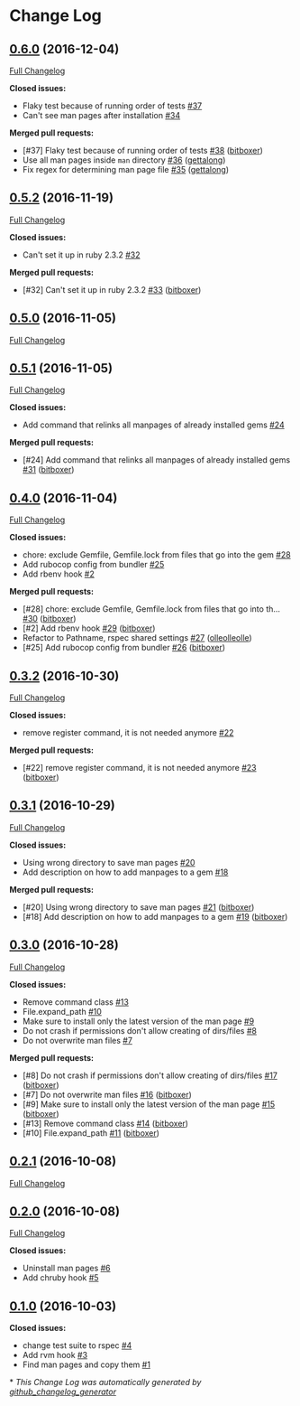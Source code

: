 # Change Log

## [0.6.0](https://github.com/bitboxer/manpages/tree/0.6.0) (2016-12-04)
[Full Changelog](https://github.com/bitboxer/manpages/compare/0.5.2...0.6.0)

**Closed issues:**

- Flaky test because of running order of tests [\#37](https://github.com/bitboxer/manpages/issues/37)
- Can't see man pages after installation [\#34](https://github.com/bitboxer/manpages/issues/34)

**Merged pull requests:**

- \[\#37\] Flaky test because of running order of tests [\#38](https://github.com/bitboxer/manpages/pull/38) ([bitboxer](https://github.com/bitboxer))
- Use all man pages inside `man` directory [\#36](https://github.com/bitboxer/manpages/pull/36) ([gettalong](https://github.com/gettalong))
- Fix regex for determining man page file [\#35](https://github.com/bitboxer/manpages/pull/35) ([gettalong](https://github.com/gettalong))

## [0.5.2](https://github.com/bitboxer/manpages/tree/0.5.2) (2016-11-19)
[Full Changelog](https://github.com/bitboxer/manpages/compare/0.5.0...0.5.2)

**Closed issues:**

- Can't set it up in ruby 2.3.2 [\#32](https://github.com/bitboxer/manpages/issues/32)

**Merged pull requests:**

- \[\#32\] Can't set it up in ruby 2.3.2 [\#33](https://github.com/bitboxer/manpages/pull/33) ([bitboxer](https://github.com/bitboxer))

## [0.5.0](https://github.com/bitboxer/manpages/tree/0.5.0) (2016-11-05)
[Full Changelog](https://github.com/bitboxer/manpages/compare/0.5.1...0.5.0)

## [0.5.1](https://github.com/bitboxer/manpages/tree/0.5.1) (2016-11-05)
[Full Changelog](https://github.com/bitboxer/manpages/compare/0.4.0...0.5.1)

**Closed issues:**

- Add command that relinks all manpages of already installed gems [\#24](https://github.com/bitboxer/manpages/issues/24)

**Merged pull requests:**

- \[\#24\] Add command that relinks all manpages of already installed gems [\#31](https://github.com/bitboxer/manpages/pull/31) ([bitboxer](https://github.com/bitboxer))

## [0.4.0](https://github.com/bitboxer/manpages/tree/0.4.0) (2016-11-04)
[Full Changelog](https://github.com/bitboxer/manpages/compare/0.3.2...0.4.0)

**Closed issues:**

- chore: exclude Gemfile, Gemfile.lock from files that go into the gem [\#28](https://github.com/bitboxer/manpages/issues/28)
- Add rubocop config from bundler [\#25](https://github.com/bitboxer/manpages/issues/25)
- Add rbenv hook [\#2](https://github.com/bitboxer/manpages/issues/2)

**Merged pull requests:**

- \[\#28\] chore: exclude Gemfile, Gemfile.lock from files that go into th… [\#30](https://github.com/bitboxer/manpages/pull/30) ([bitboxer](https://github.com/bitboxer))
- \[\#2\] Add rbenv hook [\#29](https://github.com/bitboxer/manpages/pull/29) ([bitboxer](https://github.com/bitboxer))
- Refactor to Pathname, rspec shared settings [\#27](https://github.com/bitboxer/manpages/pull/27) ([olleolleolle](https://github.com/olleolleolle))
- \[\#25\] Add rubocop config from bundler [\#26](https://github.com/bitboxer/manpages/pull/26) ([bitboxer](https://github.com/bitboxer))

## [0.3.2](https://github.com/bitboxer/manpages/tree/0.3.2) (2016-10-30)
[Full Changelog](https://github.com/bitboxer/manpages/compare/0.3.1...0.3.2)

**Closed issues:**

- remove register command, it is not needed anymore [\#22](https://github.com/bitboxer/manpages/issues/22)

**Merged pull requests:**

- \[\#22\] remove register command, it is not needed anymore [\#23](https://github.com/bitboxer/manpages/pull/23) ([bitboxer](https://github.com/bitboxer))

## [0.3.1](https://github.com/bitboxer/manpages/tree/0.3.1) (2016-10-29)
[Full Changelog](https://github.com/bitboxer/manpages/compare/0.3.0...0.3.1)

**Closed issues:**

- Using wrong directory to save man pages [\#20](https://github.com/bitboxer/manpages/issues/20)
- Add description on how to add manpages to a gem [\#18](https://github.com/bitboxer/manpages/issues/18)

**Merged pull requests:**

- \[\#20\] Using wrong directory to save man pages [\#21](https://github.com/bitboxer/manpages/pull/21) ([bitboxer](https://github.com/bitboxer))
- \[\#18\] Add description on how to add manpages to a gem [\#19](https://github.com/bitboxer/manpages/pull/19) ([bitboxer](https://github.com/bitboxer))

## [0.3.0](https://github.com/bitboxer/manpages/tree/0.3.0) (2016-10-28)
[Full Changelog](https://github.com/bitboxer/manpages/compare/0.2.1...0.3.0)

**Closed issues:**

- Remove command class [\#13](https://github.com/bitboxer/manpages/issues/13)
- File.expand\_path [\#10](https://github.com/bitboxer/manpages/issues/10)
- Make sure to install only the latest version of the man page [\#9](https://github.com/bitboxer/manpages/issues/9)
- Do not crash if permissions don't allow creating of dirs/files [\#8](https://github.com/bitboxer/manpages/issues/8)
- Do not overwrite man files [\#7](https://github.com/bitboxer/manpages/issues/7)

**Merged pull requests:**

- \[\#8\] Do not crash if permissions don't allow creating of dirs/files [\#17](https://github.com/bitboxer/manpages/pull/17) ([bitboxer](https://github.com/bitboxer))
- \[\#7\] Do not overwrite man files [\#16](https://github.com/bitboxer/manpages/pull/16) ([bitboxer](https://github.com/bitboxer))
- \[\#9\] Make sure to install only the latest version of the man page [\#15](https://github.com/bitboxer/manpages/pull/15) ([bitboxer](https://github.com/bitboxer))
- \[\#13\] Remove command class [\#14](https://github.com/bitboxer/manpages/pull/14) ([bitboxer](https://github.com/bitboxer))
- \[\#10\] File.expand\_path [\#11](https://github.com/bitboxer/manpages/pull/11) ([bitboxer](https://github.com/bitboxer))

## [0.2.1](https://github.com/bitboxer/manpages/tree/0.2.1) (2016-10-08)
[Full Changelog](https://github.com/bitboxer/manpages/compare/0.2.0...0.2.1)

## [0.2.0](https://github.com/bitboxer/manpages/tree/0.2.0) (2016-10-08)
[Full Changelog](https://github.com/bitboxer/manpages/compare/0.1.0...0.2.0)

**Closed issues:**

- Uninstall man pages [\#6](https://github.com/bitboxer/manpages/issues/6)
- Add chruby hook [\#5](https://github.com/bitboxer/manpages/issues/5)

## [0.1.0](https://github.com/bitboxer/manpages/tree/0.1.0) (2016-10-03)
**Closed issues:**

- change test suite to rspec [\#4](https://github.com/bitboxer/manpages/issues/4)
- Add rvm hook [\#3](https://github.com/bitboxer/manpages/issues/3)
- Find man pages and copy them [\#1](https://github.com/bitboxer/manpages/issues/1)



\* *This Change Log was automatically generated by [github_changelog_generator](https://github.com/skywinder/Github-Changelog-Generator)*